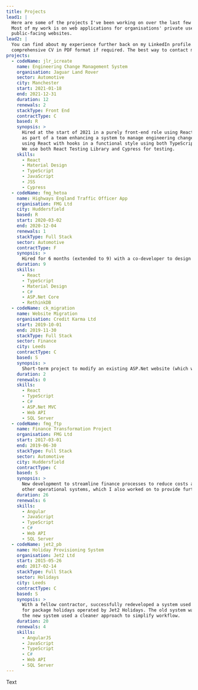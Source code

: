 ```yaml
---
title: Projects
lead1: |
  Here are some of the projects I've been working on over the last few years.
  Most of my work is on web applications for organisations' private use rather than
  public-facing websites.
lead2: |
  You can find about my experience further back on my LinkedIn profile. I can also supply a
  comprehensive CV in PDF format if required. The best way to contact me for this is via LinkedIn.
projects:
  - codeName: jlr_icreate
    name: Engineering Change Management System
    organisation: Jaguar Land Rover
    sector: Automotive
    city: Manchester
    start: 2021-01-18
    end: 2021-12-31
    duration: 12
    renewals: 2
    stackType: Front End
    contractType: C
    based: R
    synopsis: >
      Hired at the start of 2021 in a purely front-end role using React to work
      as part of a team enhancing a system to manage engineering changes. The front end is built
      using React with hooks in a functional style using both TypeScript and JavaScript. 
      We use both React Testing Library and Cypress for testing.  
    skills:
      - React
      - Material Design
      - TypeScript
      - JavaScript
      - JSS
      - Cypress
  - codeName: fmg_hetoa 
    name: Highways England Traffic Officer App
    organisation: FMG Ltd
    city: Huddersfield
    based: R
    start: 2020-03-02
    end: 2020-12-04
    renewals: 1
    stackType: Full Stack
    sector: Automotive
    contractType: F
    synopsis: >
      Hired for 6 months (extended to 9) with a co-developer to design and develop a vehicle tracking system for use by Highways England: a tablet application for roadside use by traffic officers, and a portal for control room monitors to map incidents in real time around the regions. 
    duration: 9
    skills:
      - React
      - TypeScript
      - Material Design
      - C#
      - ASP.Net Core
      - RethinkDB
  - codeName: ck_migration
    name: Website Migration
    organisation: Credit Karma Ltd
    start: 2019-10-01
    end: 2019-11-30
    stackType: Full Stack
    sector: Finance
    city: Leeds
    contractType: C
    based: S
    synopsis: >
      Short-term project to modify an existing ASP.Net website (which was due for replacement) to support urgent legislative changes. Subsequently assisted with development of its replacement using React and TypeScript.
    duration: 2
    renewals: 0
    skills:
      - React
      - TypeScript
      - C#
      - ASP.Net MVC
      - Web API
      - SQL Server
  - codeName: fmg_ftp
    name: Finance Transformation Project
    organisation: FMG Ltd
    start: 2017-03-01
    end: 2019-06-30
    stackType: Full Stack
    sector: Automotive
    city: Huddersfield
    contractType: C
    based: S
    synopsis: >
      New development to streamline finance processes to reduce costs and revenue leakage. This involved work using AngularJS (and later Angular) with JavaScript (and later TypeScript). The system integrated via an API with
      other operational systems, which I also worked on to provide further streamlining of invoices for commercial recoveries.
    duration: 26
    renewals: 6
    skills:
      - Angular
      - JavaScript
      - TypeScript
      - C#
      - Web API
      - SQL Server
  - codeName: jet2_pb
    name: Holiday Provisioning System
    organisation: Jet2 Ltd
    start: 2015-05-26
    end: 2017-02-14
    stackType: Full Stack
    sector: Holidays
    city: Leeds
    contractType: C
    based: S
    synopsis: >
      With a fellow contractor, successfully redeveloped a system used to manage the provision of accommodation
      for package holidays operated by Jet2 Holidays. The old system was web-based but modelled around a spreadsheet,
      the new system used a cleaner approach to simplify workflow.
    duration: 20
    renewals: 4
    skills:
      - AngularJS
      - JavaScript
      - TypeScript
      - C#
      - Web API
      - SQL Server
---
```

Text